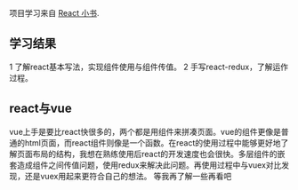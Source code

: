项目学习来自 [React 小书](http://huziketang.com/books/react/).


## 学习结果

1 了解react基本写法，实现组件使用与组件传值。
2 手写react-redux，了解运作过程。
## react与vue
vue上手是要比react快很多的，两个都是用组件来拼凑页面。vue的组件更像是普通的html页面，而react组件则像是一个函数。在react的使用过程中能够更好地了解页面布局的结构，我想在熟练使用后react的开发速度也会很快。多层组件的嵌套造成组件之间传值问题，使用redux来解决此问题。再使用过程中与vuex对比发现，还是vuex用起来更符合自己的想法。
等我再了解一些再看吧
